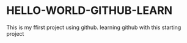 # HELLO-WORLD-GITHUB-LEARN
This is my ffirst project using github. learning github with this starting project
